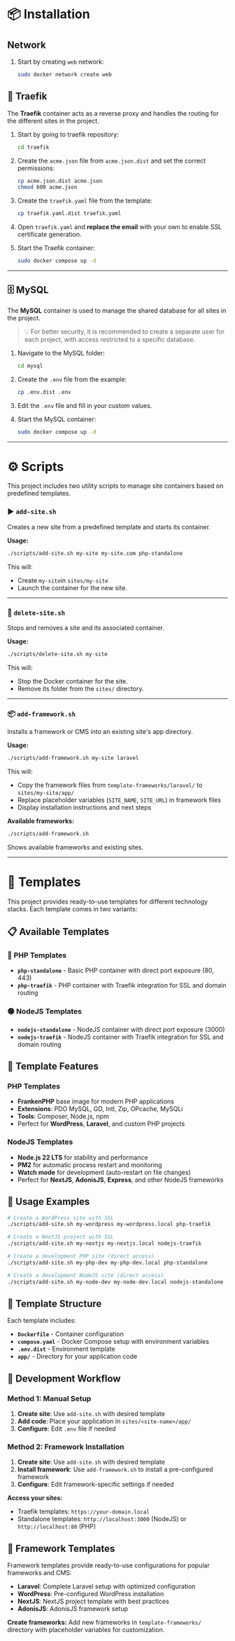 # 📦 Installation

## Network

1. Start by creating `web` network:

   ```bash
   sudo docker network create web
   ```

## 🧭 Traefik

The **Traefik** container acts as a reverse proxy and handles the routing for the different sites in the project.

1. Start by going to traefik repository:

   ```bash
   cd traefik
   ```

2. Create the `acme.json` file from `acme.json.dist` and set the correct permissions:

   ```bash
   cp acme.json.dist acme.json
   chmod 600 acme.json
   ```

3. Create the `traefik.yaml` file from the template:

   ```bash
   cp traefik.yaml.dist traefik.yaml
   ```

4. Open `traefik.yaml` and **replace the email** with your own to enable SSL certificate generation.

5. Start the Traefik container:

   ```bash
   sudo docker compose up -d
   ```

---

## 🗄️ MySQL

The **MySQL** container is used to manage the shared database for all sites in the project.

> 💡 For better security, it is recommended to create a separate user for each project, with access restricted to a specific database.

1. Navigate to the MySQL folder:

   ```bash
   cd mysql
   ```

2. Create the `.env` file from the example:

   ```bash
   cp .env.dist .env
   ```

3. Edit the `.env` file and fill in your custom values.

4. Start the MySQL container:

   ```bash
   sudo docker compose up -d
   ```

---

# ⚙️ Scripts

This project includes two utility scripts to manage site containers based on predefined templates.

### ▶️ `add-site.sh`

Creates a new site from a predefined template and starts its container.

**Usage:**

```bash
./scripts/add-site.sh my-site my-site.com php-standalone
```

This will:

* Create `my-site`in `sites/my-site`
* Launch the container for the new site.

---

### 🛑 `delete-site.sh`

Stops and removes a site and its associated container.

**Usage:**

```bash
./scripts/delete-site.sh my-site
```

This will:

* Stop the Docker container for the site.
* Remove its folder from the `sites/` directory.

---

### 📦 `add-framework.sh`

Installs a framework or CMS into an existing site's app directory.

**Usage:**

```bash
./scripts/add-framework.sh my-site laravel
```

This will:

* Copy the framework files from `template-frameworks/laravel/` to `sites/my-site/app/`
* Replace placeholder variables (`SITE_NAME`, `SITE_URL`) in framework files
* Display installation instructions and next steps

**Available frameworks:**

```bash
./scripts/add-framework.sh
```

Shows available frameworks and existing sites.

---

# 🧩 Templates

This project provides ready-to-use templates for different technology stacks. Each template comes in two variants:

## 📋 Available Templates

### 🐘 PHP Templates
- **`php-standalone`** - Basic PHP container with direct port exposure (80, 443)
- **`php-traefik`** - PHP container with Traefik integration for SSL and domain routing

### 🟢 NodeJS Templates  
- **`nodejs-standalone`** - NodeJS container with direct port exposure (3000)
- **`nodejs-traefik`** - NodeJS container with Traefik integration for SSL and domain routing

## 🚀 Template Features

### PHP Templates
- **FrankenPHP** base image for modern PHP applications
- **Extensions**: PDO MySQL, GD, Intl, Zip, OPcache, MySQLi
- **Tools**: Composer, Node.js, npm
- Perfect for **WordPress**, **Laravel**, and custom PHP projects

### NodeJS Templates
- **Node.js 22 LTS** for stability and performance
- **PM2** for automatic process restart and monitoring
- **Watch mode** for development (auto-restart on file changes)
- Perfect for **NextJS**, **AdonisJS**, **Express**, and other NodeJS frameworks

## 📖 Usage Examples

```bash
# Create a WordPress site with SSL
./scripts/add-site.sh my-wordpress my-wordpress.local php-traefik

# Create a NextJS project with SSL  
./scripts/add-site.sh my-nextjs my-nextjs.local nodejs-traefik

# Create a development PHP site (direct access)
./scripts/add-site.sh my-php-dev my-php-dev.local php-standalone

# Create a development NodeJS site (direct access)
./scripts/add-site.sh my-node-dev my-node-dev.local nodejs-standalone
```

## 🔧 Template Structure

Each template includes:
- **`Dockerfile`** - Container configuration
- **`compose.yaml`** - Docker Compose setup with environment variables
- **`.env.dist`** - Environment template
- **`app/`** - Directory for your application code

## 📝 Development Workflow

### Method 1: Manual Setup
1. **Create site**: Use `add-site.sh` with desired template
2. **Add code**: Place your application in `sites/<site-name>/app/`
3. **Configure**: Edit `.env` file if needed

### Method 2: Framework Installation
1. **Create site**: Use `add-site.sh` with desired template  
2. **Install framework**: Use `add-framework.sh` to install a pre-configured framework
3. **Configure**: Edit framework-specific settings if needed

**Access your sites:**
- Traefik templates: `https://your-domain.local`
- Standalone templates: `http://localhost:3000` (NodeJS) or `http://localhost:80` (PHP)

## 🚀 Framework Templates

Framework templates provide ready-to-use configurations for popular frameworks and CMS:

- **Laravel**: Complete Laravel setup with optimized configuration
- **WordPress**: Pre-configured WordPress installation 
- **NextJS**: NextJS project template with best practices
- **AdonisJS**: AdonisJS framework setup

**Create frameworks:** Add new frameworks in `template-frameworks/` directory with placeholder variables for customization.

